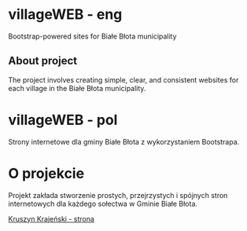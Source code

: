 # villageWEB - eng

Bootstrap-powered sites for Białe Błota municipality

## About project

The project involves creating simple, clear, and consistent websites for each village in the Białe Błota municipality.

# villageWEB - pol

Strony internetowe dla gminy Białe Błota z wykorzystaniem Bootstrapa.

# O projekcie

Projekt zakłada stworzenie prostych, przejrzystych i spójnych stron internetowych dla każdego sołectwa w Gminie Białe Błota.

[Kruszyn Krajeński - strona](https://kwiatkowski-michal.github.io/villageWEB/kruszyn-krajenski/index.html)


